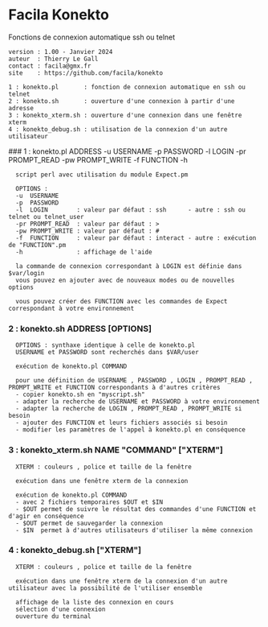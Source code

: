  # Facila Konekto

  Fonctions de connexion automatique ssh ou telnet
   ```
   version : 1.00 - Janvier 2024
   auteur  : Thierry Le Gall
   contact : facila@gmx.fr
   site    : https://github.com/facila/konekto

  1 : konekto.pl       : fonction de connexion automatique en ssh ou telnet
  2 : konekto.sh       : ouverture d'une connexion à partir d'une adresse
  3 : konekto_xterm.sh : ouverture d'une connexion dans une fenêtre xterm
  4 : konekto_debug.sh : utilisation de la connexion d'un autre utilisateur
  ```
### 1 : konekto.pl ADDRESS -u USERNAME -p PASSWORD -l LOGIN -pr PROMPT_READ -pw PROMPT_WRITE -f FUNCTION -h

      script perl avec utilisation du module Expect.pm

      OPTIONS :
      -u  USERNAME
      -p  PASSWORD
      -l  LOGIN        : valeur par défaut : ssh      - autre : ssh ou telnet ou telnet_user
      -pr PROMPT_READ  : valeur par défaut : >
      -pw PROMPT_WRITE : valeur par défaut : # 
      -f  FUNCTION     : valeur par défaut : interact - autre : exécution de "FUNCTION".pm
      -h               : affichage de l'aide

      la commande de connexion correspondant à LOGIN est définie dans $var/login
      vous pouvez en ajouter avec de nouveaux modes ou de nouvelles options 

      vous pouvez créer des FUNCTION avec les commandes de Expect correspondant à votre environnement

### 2 : konekto.sh ADDRESS [OPTIONS]

      OPTIONS : synthaxe identique à celle de konekto.pl
      USERNAME et PASSWORD sont recherchés dans $VAR/user

      exécution de konekto.pl COMMAND

      pour une définition de USERNAME , PASSWORD , LOGIN , PROMPT_READ , PROMPT_WRITE et FUNCTION correspondants à d'autres critères 
      - copier konekto.sh en "myscript.sh"
      - adapter la recherche de USERNAME et PASSWORD à votre environnement
      - adapter la recherche de LOGIN , PROMPT_READ , PROMPT_WRITE si besoin
      - ajouter des FUNCTION et leurs fichiers associés si besoin
      - modifier les paramètres de l'appel à konekto.pl en conséquence

### 3 : konekto_xterm.sh NAME "COMMAND" ["XTERM"]

      XTERM : couleurs , police et taille de la fenêtre

      exécution dans une fenêtre xterm de la connexion

      exécution de konekto.pl COMMAND
      - avec 2 fichiers temporaires $OUT et $IN
      - $OUT permet de suivre le résultat des commandes d'une FUNCTION et d'agir en conséquence
      - $OUT permet de sauvegarder la connexion
      - $IN  permet à d'autres utilisateurs d'utiliser la même connexion

### 4 : konekto_debug.sh ["XTERM"]

      XTERM : couleurs , police et taille de la fenêtre

      exécution dans une fenêtre xterm de la connexion d'un autre utilisateur avec la possibilité de l'utiliser ensemble

      affichage de la liste des connexion en cours 
      sélection d'une connexion
      ouverture du terminal
